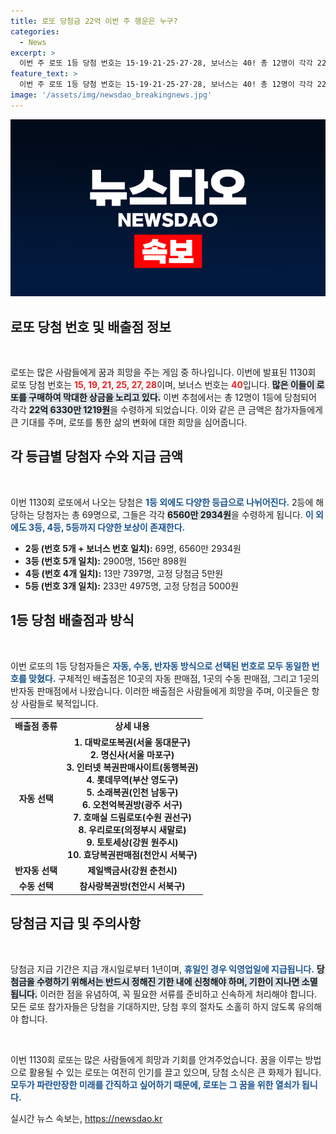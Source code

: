 ```yaml
---
title: 로또 당첨금 22억 이번 주 행운은 누구?
categories:
  - News
excerpt: >
  이번 주 로또 1등 당첨 번호는 15·19·21·25·27·28, 보너스는 40! 총 12명이 각각 22억 넘게 수령하며 꿈을 이루었습니다. 당첨 배출점도 공개되니 확인해보세요!
feature_text: >
  이번 주 로또 1등 당첨 번호는 15·19·21·25·27·28, 보너스는 40! 총 12명이 각각 22억 넘게 수령하며 꿈을 이루었습니다. 당첨 배출점도 공개되니 확인해보세요!
image: '/assets/img/newsdao_breakingnews.jpg'
---
```


<p><img src="/assets/img/newsdao_breakingnews.jpg" alt="pcversion 속보" /></p>

<h2 data-ke-size="size26">로또 당첨 번호 및 배출점 정보</h2>

<p data-ke-size="size16">&nbsp;</p>

<p>로또는 많은 사람들에게 꿈과 희망을 주는 게임 중 하나입니다. 이번에 발표된 1130회 로또 당첨 번호는 <b><span style="color: #ee2323;">15, 19, 21, 25, 27, 28</span></b>이며, 보너스 번호는 <b><span style="color: #ee2323;">40</span></b>입니다. <b><span style="background-color: #21538527;">많은 이들이 로또를 구매하여 막대한 상금을 노리고 있다.</span></b> 이번 추첨에서는 총 12명이 1등에 당첨되어 각각 <b><span style="background-color: #21538527;">22억 6330만 1219원</span></b>을 수령하게 되었습니다. 이와 같은 큰 금액은 참가자들에게 큰 기대를 주며, 로또를 통한 삶의 변화에 대한 희망을 심어줍니다. </p>

<h2 data-ke-size="size26">각 등급별 당첨자 수와 지급 금액</h2>

<p data-ke-size="size16">&nbsp;</p>

<p>이번 1130회 로또에서 나오는 당첨은 <b><span style="color: #1a5490;">1등 외에도 다양한 등급으로 나뉘어진다.</span></b> 2등에 해당하는 당첨자는 총 69명으로, 그들은 각각 <b><span style="background-color: #21538527;">6560만 2934원</span></b>을 수령하게 됩니다. <b><span style="color: #1a5490;">이 외에도 3등, 4등, 5등까지 다양한 보상이 존재한다.</span></b></p>

<ul>
    <li><b>2등 (번호 5개 + 보너스 번호 일치):</b> 69명, 6560만 2934원</li>
    <li><b>3등 (번호 5개 일치):</b> 2900명, 156만 898원</li>
    <li><b>4등 (번호 4개 일치):</b> 13만 7397명, 고정 당첨금 5만원</li>
    <li><b>5등 (번호 3개 일치):</b> 233만 4975명, 고정 당첨금 5000원</li>
</ul>

<h2 data-ke-size="size26">1등 당첨 배출점과 방식</h2>

<p data-ke-size="size16">&nbsp;</p>

<p>이번 로또의 1등 당첨자들은 <b><span style="color: #1a5490;">자동, 수동, 반자동 방식으로 선택된 번호로 모두 동일한 번호를 맞혔다.</span></b> 구체적인 배출점은 10곳의 자동 판매점, 1곳의 수동 판매점, 그리고 1곳의 반자동 판매점에서 나왔습니다. 이러한 배출점은 사람들에게 희망을 주며, 이곳들은 항상 사람들로 북적입니다. </p>

<table>
    <tr>
        <td style="text-align: center; height: 17px;"><b>배출점 종류</b></td>
        <td style="text-align: center; height: 17px;"><b>상세 내용</b></td>
    </tr>
    <tr>
        <td style="text-align: center; height: 17px;"><b>자동 선택</b></td>
        <td style="text-align: center; height: 17px;"><b>1. 대박로또복권(서울 동대문구)<br>2. 명신사(서울 마포구)<br>3. 인터넷 복권판매사이트(동행복권)<br>4. 롯데무역(부산 영도구)<br>5. 소래복권(인천 남동구)<br>6. 오천억복권방(광주 서구)<br>7. 호매실 드림로또(수원 권선구)<br>8. 우리로또(의정부시 새말로)<br>9. 토토세상(강원 원주시)<br>10. 효당복권판매점(천안시 서북구)</b></td>
    </tr>
    <tr>
        <td style="text-align: center; height: 17px;"><b>반자동 선택</b></td>
        <td style="text-align: center; height: 17px;"><b>제일백금사(강원 춘천시)</b></td>
    </tr>
    <tr>
        <td style="text-align: center; height: 17px;"><b>수동 선택</b></td>
        <td style="text-align: center; height: 17px;"><b>참사랑복권방(천안시 서북구)</b></td>
    </tr>
</table>

<h2 data-ke-size="size26">당첨금 지급 및 주의사항</h2>

<p data-ke-size="size16">&nbsp;</p>

<p>당첨금 지급 기간은 지급 개시일로부터 1년이며, <b><span style="color: #1a5490;">휴일인 경우 익영업일에 지급됩니다.</span></b> <b><span style="background-color: #21538527;">당첨금을 수령하기 위해서는 반드시 정해진 기한 내에 신청해야 하며, 기한이 지나면 소멸됩니다.</span></b> 이러한 점을 유념하여, 꼭 필요한 서류를 준비하고 신속하게 처리해야 합니다. 모든 로또 참가자들은 당첨을 기대하지만, 당첨 후의 절차도 소홀히 하지 않도록 유의해야 합니다. </p>

<p data-ke-size="size16">&nbsp;</p>

<p>이번 1130회 로또는 많은 사람들에게 희망과 기회를 안겨주었습니다. 꿈을 이루는 방법으로 활용될 수 있는 로또는 여전히 인기를 끌고 있으며, 당첨 소식은 큰 화제가 됩니다. <b><span style="color: #1a5490;">모두가 파란만장한 미래를 간직하고 싶어하기 때문에, 로또는 그 꿈을 위한 열쇠가 됩니다.</span></b></p>
실시간 뉴스 속보는, <a href="https://newsdao.kr" rel="dofollow">https://newsdao.kr</a>



